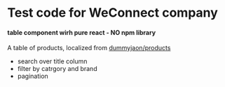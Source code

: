 # Test code for WeConnect company

#### table component wirh pure react - NO npm library

A table of products, localized from [dummyjaon/products](https://dummyjson.com/products)
- search over title column
- filter by catrgory and brand
- pagination
